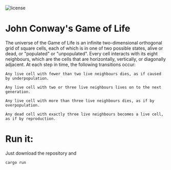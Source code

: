 ![license](https://img.shields.io/github/license/vicentevieytes/conways-game-of-life)

# John Conway's Game of Life

The universe of the Game of Life is an infinite two-dimensional orthogonal grid of square cells, each of which is in one of two possible states, alive or dead, or "populated" or "unpopulated". Every cell interacts with its eight neighbours, which are the cells that are horizontally, vertically, or diagonally adjacent. At each step in time, the following transitions occur:

    Any live cell with fewer than two live neighbours dies, as if caused by underpopulation.

    Any live cell with two or three live neighbours lives on to the next generation.

    Any live cell with more than three live neighbours dies, as if by overpopulation.

    Any dead cell with exactly three live neighbours becomes a live cell, as if by reproduction.

# Run it:

Just download the repository and
```
cargo run
```

